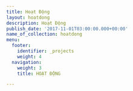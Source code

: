 ```yaml
---
title: Hoạt Động
layout: hoatdong
description: Hoạt Động
publish_date: '2017-11-01T03:00:00.000+00:00'
name_of_collection: hoatdong
menu:
  footer:
    identifier: _projects
    weight: 4
  navigation:
    weight: 3
    title: HOẠT ĐỘNG

---
```

